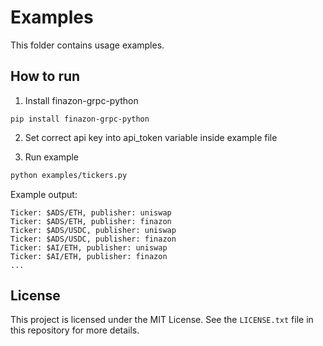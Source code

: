 # Examples

This folder contains usage examples.

## How to run

1. Install finazon-grpc-python
```
pip install finazon-grpc-python
```

2. Set correct api key into api_token variable inside example file

3. Run example

```bash
python examples/tickers.py
```

Example output:
```
Ticker: $ADS/ETH, publisher: uniswap
Ticker: $ADS/ETH, publisher: finazon
Ticker: $ADS/USDC, publisher: uniswap
Ticker: $ADS/USDC, publisher: finazon
Ticker: $AI/ETH, publisher: uniswap
Ticker: $AI/ETH, publisher: finazon
...
```

## License

This project is licensed under the MIT License. See the `LICENSE.txt` file in this repository for more details.

